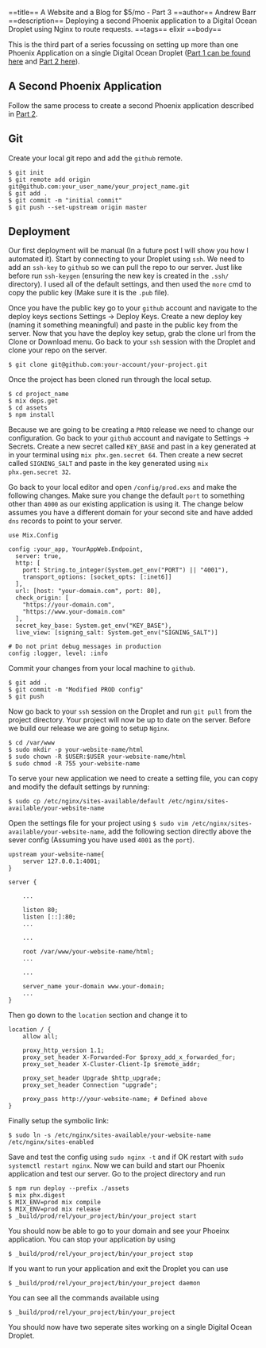 ==title==
 A Website and a Blog for $5/mo - Part 3
==author==
 Andrew Barr
==description==
 Deploying a second Phoenix application to a Digital Ocean Droplet using Nginx to route requests. 
==tags==
 elixir
==body==


This is the third part of a series focussing on setting up more than one Phoenix Application on a single Digital Ocean Droplet (<span class="text-indigo-600">[Part 1 can be found here](https://andrewbarr.io/posts/website-and-blog-5-dolllars-a-month-p1)</span> and <span class="text-indigo-600">[Part 2 here](https://andrewbarr.io/posts/website-and-blog-5-dolllars-a-month-p2)</span>).

## A Second Phoenix Application 

Follow the same process to create a second Phoenix application described in <span class="text-indigo-600">[Part 2](https://andrewbarr.io/posts/website-and-blog-5-dolllars-a-month-p2)</span>. 

## Git 

Create your local git repo and add the `github` remote.

```
$ git init
$ git remote add origin git@github.com:your_user_name/your_project_name.git
$ git add .
$ git commit -m "initial commit"
$ git push --set-upstream origin master
```

## Deployment

Our first deployment will be manual (In a future post I will show you how I automated it). Start by connecting to your Droplet using `ssh`. We need to add an `ssh-key` to `github` so we can pull the repo to our server. Just like before run `ssh-keygen` (ensuring the new key is created in the `.ssh/` directory). I used all of the default settings, and then used the `more` cmd to copy the public key (Make sure it is the `.pub` file). 

Once you have the public key go to your `github` account and navigate to the deploy keys sections Settings -> Deploy Keys. Create a new deploy key (naming it something meaningful) and paste in the public key from the server. Now that you have the deploy key setup, grab the clone url from the Clone or Download menu. Go back to your `ssh` session with the Droplet and clone your repo on the server.

```
$ git clone git@github.com:your-account/your-project.git
```

Once the project has been cloned run through the local setup.

```
$ cd project_name
$ mix deps.get
$ cd assets
$ npm install
```

Because we are going to be creating a `PROD` release we need to change our configuration. Go back to your `github` account and navigate to Settings -> Secrets. Create a new secret called `KEY_BASE` and past in a key generated at in your terminal using `mix phx.gen.secret 64`. Then create a new secret called `SIGNING_SALT` and paste in the key generated using `mix phx.gen.secret 32`. 

Go back to your local editor and open `/config/prod.exs` and make the following changes. Make sure you change the default `port` to something other than `4000` as our existing application is using it. The change below assumes you have a different domain for your second site and have added `dns` records to point to your server.

```
use Mix.Config

config :your_app, YourAppWeb.Endpoint,
  server: true,
  http: [
    port: String.to_integer(System.get_env("PORT") || "4001"),
    transport_options: [socket_opts: [:inet6]]
  ],
  url: [host: "your-domain.com", port: 80],
  check_origin: [
    "https://your-domain.com",
    "https://www.your-domain.com"
  ],
  secret_key_base: System.get_env("KEY_BASE"),
  live_view: [signing_salt: System.get_env("SIGNING_SALT")]

# Do not print debug messages in production
config :logger, level: :info
```

Commit your changes from your local machine to `github`.

```
$ git add .
$ git commit -m "Modified PROD config"
$ git push
```

Now go back to your `ssh` session on the Droplet and run `git pull` from the project directory. Your project will now be up to date on the server. Before we build our release we are going to setup `Nginx`. 

```
$ cd /var/www
$ sudo mkdir -p your-website-name/html
$ sudo chown -R $USER:$USER your-website-name/html
$ sudo chmod -R 755 your-website-name
```

To serve your new application we need to create a setting file, you can copy and modify the default settings by running:

```
$ sudo cp /etc/nginx/sites-available/default /etc/nginx/sites-available/your-website-name
```

Open the settings file for your project using `$ sudo vim /etc/nginx/sites-available/your-website-name`, add the following section directly above the sever config (Assuming you have used `4001` as the `port`).

```
upstream your-website-name{
	server 127.0.0.1:4001;
}

server {

    ...
        
    listen 80;
    listen [::]:80;
    ...

    ...
    
    root /var/www/your-website-name/html;
    ...

    ...
    
    server_name your-domain www.your-domain;
    ...
}
```

Then go down to the `location` section and change it to

```
location / {
	allow all;

	proxy_http_version 1.1;
	proxy_set_header X-Forwarded-For $proxy_add_x_forwarded_for;
	proxy_set_header X-Cluster-Client-Ip $remote_addr;

	proxy_set_header Upgrade $http_upgrade;
	proxy_set_header Connection "upgrade";

	proxy_pass http://your-website-name; # Defined above
}
```
Finally setup the symbolic link:

```
$ sudo ln -s /etc/nginx/sites-available/your-website-name /etc/nginx/sites-enabled
```

Save and test the config using `sudo nginx -t` and if OK restart with `sudo systemctl restart nginx`. Now we can build and start our Phoenix application and test our server. Go to the project directory and run

```
$ npm run deploy --prefix ./assets
$ mix phx.digest
$ MIX_ENV=prod mix compile
$ MIX_ENV=prod mix release 
$ _build/prod/rel/your_project/bin/your_project start
```

You should now be able to go to your domain and see your Phoeinx application. You can stop your application by using 

```
$ _build/prod/rel/your_project/bin/your_project stop
``` 

If you want to run your application and exit the Droplet you can use 

```
$ _build/prod/rel/your_project/bin/your_project daemon
``` 
You can see all the commands available using 

```
$ _build/prod/rel/your_project/bin/your_project
```

You should now have two seperate sites working on a single Digital Ocean Droplet.

<p>&nbsp;</p>
<p>&nbsp;</p>
<p>&nbsp;</p>
<p>&nbsp;</p>